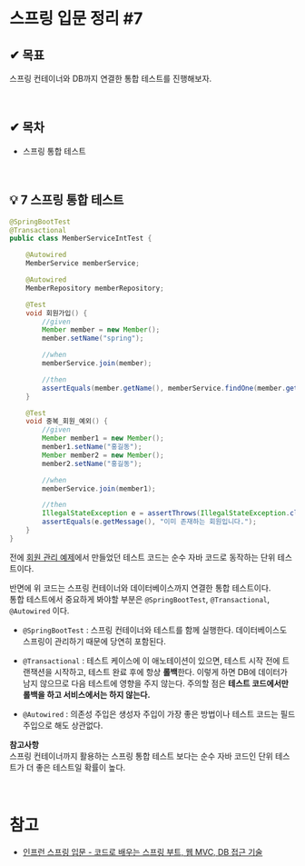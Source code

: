  # 스프링 입문 정리 #7

## ✔ 목표
스프링 컨테이너와 DB까지 연결한 통합 테스트를 진행해보자.

<br/>

## ✔ 목차
* 스프링 통합 테스트

<br/>

## 💡 7 스프링 통합 테스트

```java
@SpringBootTest
@Transactional
public class MemberServiceIntTest {

    @Autowired
    MemberService memberService;

    @Autowired
    MemberRepository memberRepository;

    @Test
    void 회원가입() {
        //given
        Member member = new Member();
        member.setName("spring");

        //when
        memberService.join(member);

        //then
        assertEquals(member.getName(), memberService.findOne(member.getId()).get().getName());
    }

    @Test
    void 중복_회원_예외() {
        //given
        Member member1 = new Member();
        member1.setName("홍길동");
        Member member2 = new Member();
        member2.setName("홍길동");

        //when
        memberService.join(member1);

        //then
        IllegalStateException e = assertThrows(IllegalStateException.class, () -> memberService.join(member2));
        assertEquals(e.getMessage(), "이미 존재하는 회원입니다.");
    }
}
```

전에 [회원 관리 예제](https://github.com/highright96/spring-study/blob/main/%EC%8A%A4%ED%94%84%EB%A7%81%20%EC%9E%85%EB%AC%B8/3.%20%ED%9A%8C%EC%9B%90%20%EA%B4%80%EB%A6%AC%20%EC%98%88%EC%A0%9C.md)에서 만들었던 테스트 코드는 순수 자바 코드로 동작하는 단위 테스트이다.

반면에 위 코드는 스프링 컨테이너와 데이터베이스까지 연결한 통합 테스트이다.  
통합 테스트에서 중요하게 봐야할 부분은 `@SpringBootTest`, `@Transactional`, `@Autowired` 이다.

* `@SpringBootTest` : 스프링 컨테이너와 테스트를 함께 실행한다. 데이터베이스도 스프링이 관리하기 때문에 당연히 포함된다.
* `@Transactional` : 테스트 케이스에 이 애노테이션이 있으면, 테스트 시작 전에 트랜잭션을 시작하고,
테스트 완료 후에 항상 **롤백**한다. 이렇게 하면 DB에 데이터가 남지 않으므로 다음 테스트에 영향을 주지
않는다. 주의할 점은 **테스트 코드에서만 롤백을 하고 서비스에서는 하지 않는다.**

* `@Autowired` : 의존성 주입은 생성자 주입이 가장 좋은 방법이나 테스트 코드는 필드 주입으로 해도 상관없다.

**참고사항**  
스프링 컨테이너까지 활용하는 스프링 통합 테스트 보다는 순수 자바 코드인 단위 테스트가 더 좋은 테스트일 확률이 높다.

<br/>

# 참고
* [인프런 스프링 입문 - 코드로 배우는 스프링 부트, 웹 MVC, DB 접근 기술](https://www.inflearn.com)